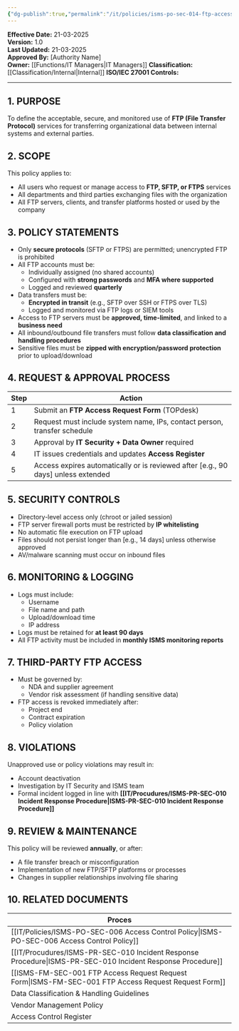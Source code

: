 ```yaml
---
{"dg-publish":true,"permalink":"/it/policies/isms-po-sec-014-ftp-access-policy/","tags":["policy","FTP"],"noteIcon":"default"}
---
```


**Effective Date:** 21-03-2025  
**Version:** 1.0  
**Last Updated:** 21-03-2025  
**Approved By:** [Authority Name]  
**Owner:** [[Functions/IT Managers\|IT Managers]]
**Classification:** [[Classification/Internal\|Internal]]
**ISO/IEC 27001 Controls:** 

---
## **1. PURPOSE**  
To define the acceptable, secure, and monitored use of **FTP (File Transfer Protocol)** services for transferring organizational data between internal systems and external parties.
## **2. SCOPE**
This policy applies to:
- All users who request or manage access to **FTP, SFTP, or FTPS** services
- All departments and third parties exchanging files with the organization
- All FTP servers, clients, and transfer platforms hosted or used by the company
## **3. POLICY STATEMENTS** 
- Only **secure protocols** (SFTP or FTPS) are permitted; unencrypted FTP is prohibited
- All FTP accounts must be:
    - Individually assigned (no shared accounts)
    - Configured with **strong passwords** and **MFA where supported**
    - Logged and reviewed **quarterly**
- Data transfers must be:
    - **Encrypted in transit** (e.g., SFTP over SSH or FTPS over TLS)
    - Logged and monitored via FTP logs or SIEM tools
- Access to FTP servers must be **approved, time-limited**, and linked to a **business need**
- All inbound/outbound file transfers must follow **data classification and handling procedures**
- Sensitive files must be **zipped with encryption/password protection** prior to upload/download
## **4. REQUEST & APPROVAL PROCESS**

| **Step** | **Action**                                                                        |
| -------- | --------------------------------------------------------------------------------- |
| 1        | Submit an **FTP Access Request Form** (TOPdesk)                                   |
| 2        | Request must include system name, IPs, contact person, transfer schedule          |
| 3        | Approval by **IT Security + Data Owner** required                                 |
| 4        | IT issues credentials and updates **Access Register**                             |
| 5        | Access expires automatically or is reviewed after [e.g., 90 days] unless extended |
## **5. SECURITY CONTROLS**  
- Directory-level access only (chroot or jailed session)
- FTP server firewall ports must be restricted by **IP whitelisting**
- No automatic file execution on FTP upload
- Files should not persist longer than [e.g., 14 days] unless otherwise approved
- AV/malware scanning must occur on inbound files
## **6. MONITORING & LOGGING**  
- Logs must include:
    - Username
    - File name and path
    - Upload/download time
    - IP address
- Logs must be retained for **at least 90 days**
- All FTP activity must be included in **monthly ISMS monitoring reports**

## **7. THIRD-PARTY FTP ACCESS**  
- Must be governed by:
    - NDA and supplier agreement
    - Vendor risk assessment (if handling sensitive data)
- FTP access is revoked immediately after:
    - Project end
    - Contract expiration
    - Policy violation
## **8. VIOLATIONS**
Unapproved use or policy violations may result in:
- Account deactivation
- Investigation by IT Security and ISMS team
- Formal incident logged in line with **[[IT/Procudures/ISMS-PR-SEC-010 Incident Response Procedure\|ISMS-PR-SEC-010 Incident Response Procedure]]**

## **9. REVIEW & MAINTENANCE**
This policy will be reviewed **annually**, or after:
- A file transfer breach or misconfiguration
- Implementation of new FTP/SFTP platforms or processes
- Changes in supplier relationships involving file sharing
## **10. RELATED DOCUMENTS**

| Proces                                              |
| --------------------------------------------------- |
| [[IT/Policies/ISMS-PO-SEC-006 Access Control Policy\|ISMS-PO-SEC-006 Access Control Policy]]           |
| [[IT/Procudures/ISMS-PR-SEC-010 Incident Response Procedure\|ISMS-PR-SEC-010 Incident Response Procedure]]     |
| [[ISMS-FM-SEC-001 FTP Access Request Request Form\|ISMS-FM-SEC-001 FTP Access Request Request Form]] |
| Data Classification & Handling Guidelines           |
| Vendor Management Policy                            |
| Access Control Register                             |








